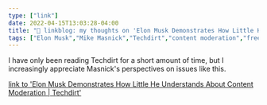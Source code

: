 ```yaml
---
type: ["link"]
date: 2022-04-15T13:03:28-04:00
title: "🔗 linkblog: my thoughts on 'Elon Musk Demonstrates How Little He Understands About Content Moderation | Techdirt'"
tags: ["Elon Musk","Mike Masnick","Techdirt","content moderation","free speech"]
---
```

I have only been reading Techdirt for a short amount of time, but I increasingly appreciate Masnick's perspectives on issues like this.
 
[link to 'Elon Musk Demonstrates How Little He Understands About Content Moderation | Techdirt'](https://www.techdirt.com/2022/04/15/elon-musk-demonstrates-how-little-he-understands-about-content-moderation/)
